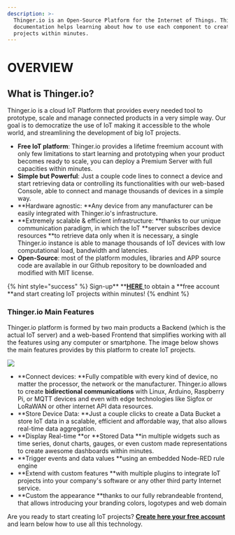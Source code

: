 ```yaml
---
description: >-
  Thinger.io is an Open-Source Platform for the Internet of Things. This
  documentation helps learning about how to use each component to create awesome
  projects within minutes.
---
```


# OVERVIEW

## What is Thinger.io?

Thinger.io is a cloud IoT Platform that provides every needed tool to prototype, scale and manage connected products in a very simple way. Our goal is to democratize the use of IoT making it accessible to the whole world, and streamlining the development of big IoT projects.

* **Free IoT platform**: Thinger.io provides a lifetime freemium account with only few limitations to start learning and prototyping when your product becomes ready to scale, you can deploy a Premium Server with full capacities within minutes.
* **Simple but Powerful**: Just a couple code lines to connect a device and start retrieving data or controlling its functionalities with our web-based Console, able to connect and manage thousands of devices in a simple way.
* **Hardware agnostic: **Any device from any manufacturer can be easily integrated with Thinger.io's infrastructure.
* **Extremely scalable & efficient infrastructure: **thanks to our unique communication paradigm, in which the IoT **server subscribes device resources **to retrieve data only when it is necessary, a single Thinger.io instance is able to manage thousands of IoT devices with low computational load, bandwidth and latencies.&#x20;
* **Open-Source**: most of the platform modules, libraries and APP source code are available in our Github repository to be downloaded and modified with MIT license.&#x20;

{% hint style="success" %}
Sign-up** **[**HERE** ](https://console.thinger.io/#/signup)to obtain a **free account **and start creating IoT projects within minutes!
{% endhint %}

### Thinger.io Main Features

Thinger.io platform is formed by two main products a Backend (which is the actual IoT server) and a web-based Frontend that simplifies working with all the features using any computer or smartphone. The image below shows the main features provides by this platform to create IoT projects.&#x20;

![](.gitbook/assets/thinger.io-platform-feature.png)

* **Connect devices: **Fully compatible with every kind of device, no matter the processor, the network or the manufacturer. Thinger.io allows to create **bidirectional communications** with Linux, Arduino, Raspberry Pi, or MQTT devices and even with edge technologies like Sigfox or LoRaWAN or other internet API data resources.&#x20;
* **Store Device Data: **Just a couple clicks to create a Data Bucket a store IoT data in a scalable, efficient and affordable way, that also allows real-time data aggregation.&#x20;
* **Display Real-time **or **Stored Data **in multiple widgets such as time series, donut charts, gauges, or even custom made representations to create awesome dashboards within minutes.&#x20;
* **Trigger events and data values **using an embedded Node-RED rule engine&#x20;
* **Extend with custom features **with multiple plugins to integrate IoT projects into your company's software or any other third party Internet service. &#x20;
* **Custom the appearance **thanks to our fully rebrandeable frontend, that allows introducing your branding colors, logotypes and web domain&#x20;

Are you ready to start creating IoT projects? [**Create here your free account**](https://console.thinger.io/#/signup) and learn below how to use all this technology.
